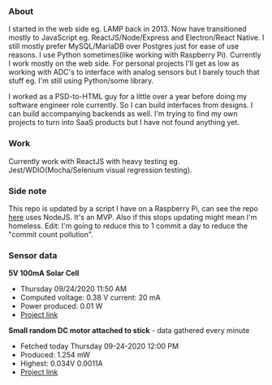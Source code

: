 ### About

I started in the web side eg. LAMP back in 2013. Now have transitioned mostly to JavaScript eg. ReactJS/Node/Express and Electron/React Native. I still mostly prefer MySQL/MariaDB over Postgres just for ease of use reasons. I use Python sometimes(like working with Raspberry Pi). Currently I work mostly on the web side. For personal projects I'll get as low as working with ADC's to interface with analog sensors but I barely touch that stuff eg. I'm still using Python/some library.

I worked as a PSD-to-HTML guy for a little over a year before doing my software engineer role currently. So I can build interfaces from designs. I can build accompanying backends as well. I'm trying to find my own projects to turn into SaaS products but I have not found anything yet.

### Work

Currently work with ReactJS with heavy testing eg. Jest/WDIO(Mocha/Selenium visual regression testing).

### Side note
This repo is updated by a script I have on a Raspberry Pi, can see the repo [here](https://github.com/jdc-cunningham/raspi-git-repo-updater) uses NodeJS. It's an MVP. Also if this stops updating might mean I'm homeless. Edit: I'm going to reduce this to 1 commit a day to reduce the "commit count pollution".

### Sensor data
**5V 100mA Solar Cell**
- Thursday 09/24/2020 11:50 AM
- Computed voltage: 0.38 V current: 20 mA
- Power produced: 0.01 W
- [Project link](https://github.com/jdc-cunningham/raspisolarplotter)

**Small random DC motor attached to stick** - data gathered every minute
- Fetched today Thursday 09-24-2020 12:00 PM
- Produced: 1.254 mW
- Highest: 0.034V 0.0011A
- [Project link](https://github.com/jdc-cunningham/turbine-raspi)